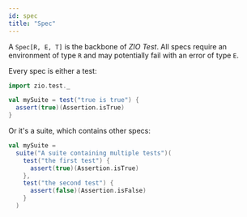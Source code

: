 ```yaml
---
id: spec
title: "Spec"
---
```


A `Spec[R, E, T]` is the backbone of _ZIO Test_. All specs require an environment of type `R` and may potentially fail with an error of type `E`.

Every spec is either a test:

```scala mdoc:silent:nest
import zio.test._

val mySuite = test("true is true") {
  assert(true)(Assertion.isTrue)
}
```

Or it's a suite, which contains other specs:

```scala mdoc:silent:nest
val mySuite =
  suite("A suite containing multiple tests")(
    test("the first test") {
      assert(true)(Assertion.isTrue)
    },
    test("the second test") {
      assert(false)(Assertion.isFalse)
    }
  )
```

